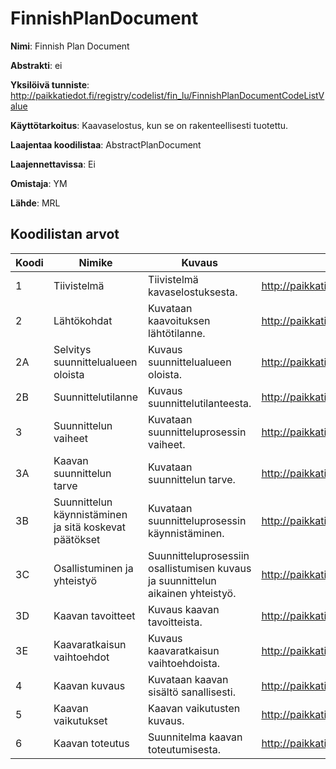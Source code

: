 # FinnishPlanDocument

**Nimi**: Finnish Plan Document

**Abstrakti**: ei

**Yksilöivä tunniste**: http://paikkatiedot.fi/registry/codelist/fin_lu/FinnishPlanDocumentCodeListValue

**Käyttötarkoitus**: Kaavaselostus, kun se on rakenteellisesti tuotettu.

**Laajentaa koodilistaa**: AbstractPlanDocument

**Laajennettavissa**: Ei

**Omistaja**: YM

**Lähde**: MRL

## Koodilistan arvot

Koodi     | Nimike           | Kuvaus          | Tunniste
-----------|------------------|------------|------------
 1       | Tiivistelmä   | Tiivistelmä kavaselostuksesta. | http://paikkatiedot.fi/registry/codelist/fin_lu/FinnishPlanDocumentCodeListValue/1
 2       | Lähtökohdat   | Kuvataan kaavoituksen lähtötilanne. | http://paikkatiedot.fi/registry/codelist/fin_lu/FinnishPlanDocumentCodeListValue/2
 2A       | Selvitys suunnittelualueen oloista   | Kuvaus suunnittelualueen oloista. | http://paikkatiedot.fi/registry/codelist/fin_lu/FinnishPlanDocumentCodeListValue/2A
 2B       | Suunnittelutilanne   | Kuvaus suunnittelutilanteesta. | http://paikkatiedot.fi/registry/codelist/fin_lu/FinnishPlanDocumentCodeListValue/2B
 3       | Suunnittelun vaiheet   | Kuvataan suunnitteluprosessin vaiheet. | http://paikkatiedot.fi/registry/codelist/fin_lu/FinnishPlanDocumentCodeListValue/3
 3A       | Kaavan suunnittelun tarve   | Kuvataan suunnittelun tarve. | http://paikkatiedot.fi/registry/codelist/fin_lu/FinnishPlanDocumentCodeListValue/3A
 3B       | Suunnittelun käynnistäminen ja sitä koskevat päätökset   | Kuvataan suunnitteluprosessin käynnistäminen. | http://paikkatiedot.fi/registry/codelist/fin_lu/FinnishPlanDocumentCodeListValue/3B
 3C       | Osallistuminen ja yhteistyö   | Suunnitteluprosessiin osallistumisen kuvaus ja suunnittelun aikainen yhteistyö. | http://paikkatiedot.fi/registry/codelist/fin_lu/FinnishPlanDocumentCodeListValue/3C
 3D       | Kaavan tavoitteet   | Kuvaus kaavan tavoitteista. | http://paikkatiedot.fi/registry/codelist/fin_lu/FinnishPlanDocumentCodeListValue/3D
 3E       | Kaavaratkaisun vaihtoehdot   | Kuvaus kaavaratkaisun vaihtoehdoista. | http://paikkatiedot.fi/registry/codelist/fin_lu/FinnishPlanDocumentCodeListValue/3E
 4       | Kaavan kuvaus   | Kuvataan kaavan sisältö sanallisesti. | http://paikkatiedot.fi/registry/codelist/fin_lu/FinnishPlanDocumentCodeListValue/4
 5       | Kaavan vaikutukset   | Kaavan vaikutusten kuvaus. | http://paikkatiedot.fi/registry/codelist/fin_lu/FinnishPlanDocumentCodeListValue/5
 6       | Kaavan toteutus   | Suunnitelma kaavan toteutumisesta. | http://paikkatiedot.fi/registry/codelist/fin_lu/FinnishPlanDocumentCodeListValue/6
 
